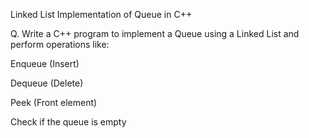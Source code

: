 Linked List Implementation of Queue in C++

Q. Write a C++ program to implement a Queue using a Linked List and perform operations like:

Enqueue (Insert)

Dequeue (Delete)

Peek (Front element)

Check if the queue is empty
